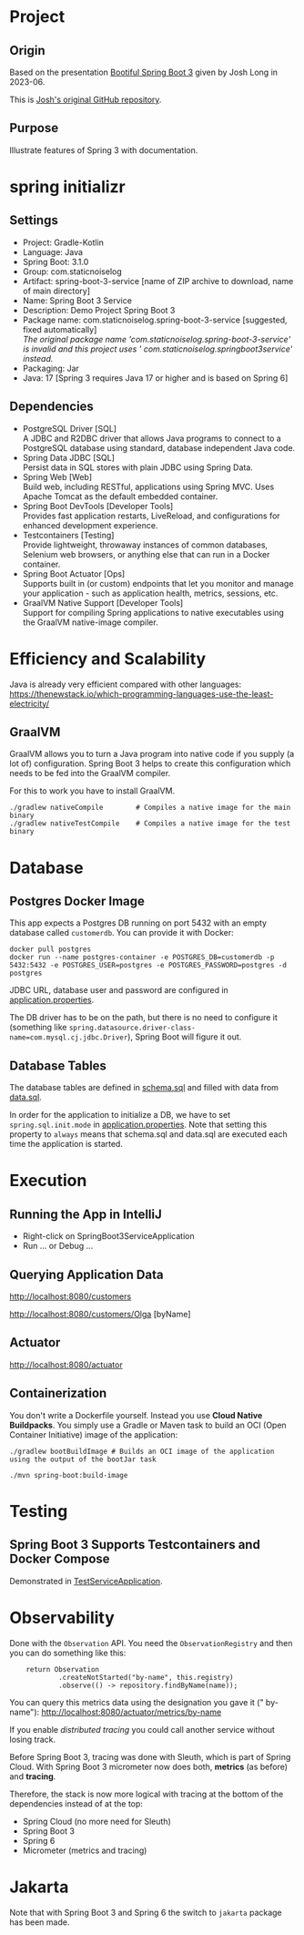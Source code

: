 Project
=======

Origin
------
Based on the presentation [Bootiful Spring Boot 3](https://www.devoxx.co.uk/talk/?id=11335) given by Josh Long in
2023-06.

This is [Josh's original GitHub repository](https://github.com/joshlong/bootiful-spring-boot-3).

Purpose
-------
Illustrate features of Spring 3 with documentation.


spring initializr
=================

Settings
--------

- Project: Gradle-Kotlin
- Language: Java
- Spring Boot: 3.1.0
- Group: com.staticnoiselog
- Artifact: spring-boot-3-service [name of ZIP archive to download, name of main directory]
- Name: Spring Boot 3 Service
- Description: Demo Project Spring Boot 3
- Package name: com.staticnoiselog.spring-boot-3-service [suggested, fixed automatically]  
  *The original package name 'com.staticnoiselog.spring-boot-3-service' is invalid and this project uses '
  com.staticnoiselog.springboot3service' instead.*
- Packaging: Jar
- Java: 17 [Spring 3 requires Java 17 or higher and is based on Spring 6]

Dependencies
------------

- PostgreSQL Driver [SQL]  
  A JDBC and R2DBC driver that allows Java programs to connect to a PostgreSQL database using standard, database
  independent Java code.
- Spring Data JDBC [SQL]  
  Persist data in SQL stores with plain JDBC using Spring Data.
- Spring Web [Web]  
  Build web, including RESTful, applications using Spring MVC. Uses Apache Tomcat as the default embedded container.
- Spring Boot DevTools [Developer Tools]  
  Provides fast application restarts, LiveReload, and configurations for enhanced development experience.
- Testcontainers [Testing]  
  Provide lightweight, throwaway instances of common databases, Selenium web browsers, or anything else that can run in
  a Docker container.
- Spring Boot Actuator [Ops]  
  Supports built in (or custom) endpoints that let you monitor and manage your application - such as application health,
  metrics, sessions, etc.
- GraalVM Native Support [Developer Tools]  
  Support for compiling Spring applications to native executables using the GraalVM native-image compiler.


Efficiency and Scalability
==========================

Java is already very efficient compared with other
languages: <https://thenewstack.io/which-programming-languages-use-the-least-electricity/>

GraalVM
-------
GraalVM allows you to turn a Java program into native code if you supply (a lot of) configuration. Spring Boot 3 helps
to create this configuration which needs to be fed into the GraalVM compiler.

For this to work you have to install GraalVM.

    ./gradlew nativeCompile        # Compiles a native image for the main binary
    ./gradlew nativeTestCompile    # Compiles a native image for the test binary


Database
========

Postgres Docker Image
---------------------
This app expects a Postgres DB running on port 5432 with an empty database called `customerdb`. You can provide it with
Docker:

    docker pull postgres
    docker run --name postgres-container -e POSTGRES_DB=customerdb -p 5432:5432 -e POSTGRES_USER=postgres -e POSTGRES_PASSWORD=postgres -d postgres

JDBC URL, database user and password are configured
in [application.properties](src/main/resources/application.properties).

The DB driver has to be on the path, but there is no need to configure it (something like
`spring.datasource.driver-class-name=com.mysql.cj.jdbc.Driver`), Spring Boot will figure it out.

Database Tables
----------------
The database tables are defined in [schema.sql](src/main/resources/schema.sql) and filled with data from
[data.sql](src/main/resources/data.sql).

In order for the application to initialize a DB, we have to set `spring.sql.init.mode`
in [application.properties](src/main/resources/application.properties).
Note that setting this property to `always` means that schema.sql and data.sql are executed each time the application is
started.


Execution
=========

Running the App in IntelliJ
---------------------------

- Right-click on SpringBoot3ServiceApplication
- Run ... or Debug ...

Querying Application Data
-------------------------
<http://localhost:8080/customers>

<http://localhost:8080/customers/Olga> [byName]

Actuator
--------
<http://localhost:8080/actuator>

Containerization
-----------------
You don't write a Dockerfile yourself. Instead you use **Cloud Native Buildpacks**. You simply use a Gradle or Maven
task to build an OCI (Open Container Initiative) image of the application:

    ./gradlew bootBuildImage # Builds an OCI image of the application using the output of the bootJar task

    ./mvn spring-boot:build-image

Testing
=======

Spring Boot 3 Supports Testcontainers and Docker Compose
--------------------------------------------------------
Demonstrated
in [TestServiceApplication](src/test/java/com/staticnoiselog/springboot3service/TestServiceApplication.java).


Observability
=============

Done with the `Observation` API. You need the `ObservationRegistry` and then you can do something like this:

        return Observation
                .createNotStarted("by-name", this.registry)
                .observe(() -> repository.findByName(name));

You can query this metrics data using the designation you gave it ("
by-name"): <http://localhost:8080/actuator/metrics/by-name>

If you enable *distributed tracing* you could call another service without losing track.

Before Spring Boot 3, tracing was done with Sleuth, which is part of Spring Cloud.
With Spring Boot 3 micrometer now does both, **metrics** (as before) and **tracing**.

Therefore, the stack is now more logical with tracing at the bottom of the dependencies instead of at the top:

- Spring Cloud (no more need for Sleuth)
- Spring Boot 3
- Spring 6
- Micrometer (metrics and tracing)

Jakarta
=======

Note that with Spring Boot 3 and Spring 6 the switch to `jakarta` package has been made.